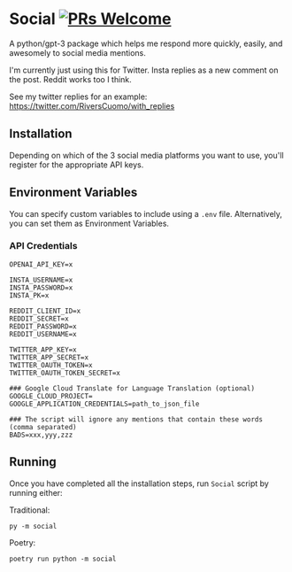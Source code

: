 # Social [![PRs Welcome](https://img.shields.io/badge/PRs-welcome-brightgreen.svg?style=flat-square)](https://makeapullrequest.com)

A python/gpt-3 package which helps me respond more quickly, easily, and awesomely to social media mentions.

I'm currently just using this for Twitter. Insta replies as a new comment on the post. Reddit works too I think.

See my twitter replies for an example: https://twitter.com/RiversCuomo/with_replies

## Installation

Depending on which of the 3 social media platforms you want to use, you'll register for the appropriate API keys. 

## Environment Variables

You can specify custom variables to include using a `.env` file.  Alternatively, you can set them as Environment Variables.

### API Credentials

```
OPENAI_API_KEY=x

INSTA_USERNAME=x
INSTA_PASSWORD=x
INSTA_PK=x

REDDIT_CLIENT_ID=x
REDDIT_SECRET=x
REDDIT_PASSWORD=x
REDDIT_USERNAME=x

TWITTER_APP_KEY=x
TWITTER_APP_SECRET=x
TWITTER_OAUTH_TOKEN=x
TWITTER_OAUTH_TOKEN_SECRET=x

### Google Cloud Translate for Language Translation (optional)
GOOGLE_CLOUD_PROJECT=
GOOGLE_APPLICATION_CREDENTIALS=path_to_json_file

### The script will ignore any mentions that contain these words (comma separated)
BADS=xxx,yyy,zzz
```
## Running

Once you have completed all the installation steps, run `Social` script by running either:

Traditional:

```shell
py -m social
```

Poetry:

```shell
poetry run python -m social
```



